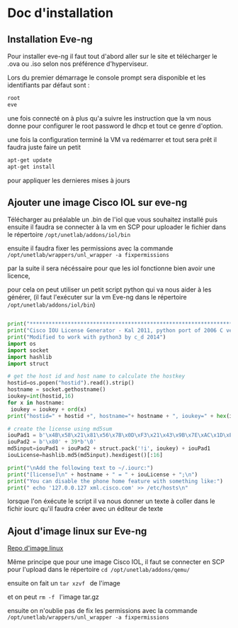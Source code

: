 # Doc d'installation 

## Installation Eve-ng

Pour installer eve-ng il faut tout d'abord aller sur le site et télécharger le .ova ou .iso selon nos préférence d'hyperviseur. 

Lors du premier démarrage le console prompt sera disponible et les identifiants par défaut sont : 
``` bash
root 
eve
```

une fois connecté on à plus qu'a suivre les instruction que la vm nous donne pour configurer le root password le dhcp et tout ce genre d'option.

une fois la configuration terminé la VM va redémarrer et tout sera prêt il faudra juste faire un petit 
```bash 
apt-get update 
apt-get install
```

pour appliquer les dernieres mises à jours 

## Ajouter une image Cisco IOL sur eve-ng 

Télécharger au préalable un .bin de l'iol que vous souhaitez installé puis ensuite il faudra se connecter à la vm en SCP pour uploader le fichier dans le répertoire ``/opt/unetlab/addons/iol/bin``

ensuite il faudra fixer les permissions avec la commande ``/opt/unetlab/wrappers/unl_wrapper -a fixpermissions``

par la suite il sera nécéssaire pour que les iol fonctionne bien avoir une licence, 

pour cela on peut utiliser un petit script python qui va nous aider à les générer, (il faut l'exécuter sur la vm Eve-ng dans le répertoire ``/opt/unetlab/addons/iol/bin``)
```python 

print("*********************************************************************")
print("Cisco IOU License Generator - Kal 2011, python port of 2006 C version")
print("Modified to work with python3 by c_d 2014")
import os
import socket
import hashlib
import struct

# get the host id and host name to calculate the hostkey
hostid=os.popen("hostid").read().strip()
hostname = socket.gethostname()
ioukey=int(hostid,16)
for x in hostname:
 ioukey = ioukey + ord(x)
print("hostid=" + hostid +", hostname="+ hostname + ", ioukey=" + hex(ioukey)[2:])

# create the license using md5sum
iouPad1 = b'\x4B\x58\x21\x81\x56\x7B\x0D\xF3\x21\x43\x9B\x7E\xAC\x1D\xE6\x8A'
iouPad2 = b'\x80' + 39*b'\0'
md5input=iouPad1 + iouPad2 + struct.pack('!i', ioukey) + iouPad1
iouLicense=hashlib.md5(md5input).hexdigest()[:16]

print("\nAdd the following text to ~/.iourc:")
print("[license]\n" + hostname + " = " + iouLicense + ";\n")
print("You can disable the phone home feature with something like:")
print(" echo '127.0.0.127 xml.cisco.com' >> /etc/hosts\n"
```

lorsque l'on éxécute le script il va nous donner un texte à coller dans le fichir iourc qu'il faudra créer avec un éditeur de texte 

## Ajout d'image linux sur Eve-ng

[Repo d'image linux](https://mega.nz/#F!y5YCwZCA!42_S__9wwPVO0zHIfC4xow)

Même principe que pour une image Cisco IOL, il faut se connecter en SCP pour l'upload dans le répertoire ```cd /opt/unetlab/addons/qemu/```

ensuite on fait un ```tar xzvf ``` de l'image 

et on peut ``rm -f `` l'image tar.gz 

ensuite on n'oublie pas de fix les permissions avec la commande ``/opt/unetlab/wrappers/unl_wrapper -a fixpermissions``

